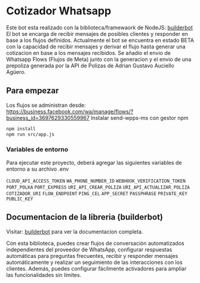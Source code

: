 # Cotizador Whatsapp

Este bot esta realizado con la biblioteca/framewaork de NodeJS: [builderbot](https://www.builderbot.app/)
El bot se encarga de recibir mensajes de posibles clientes y responder en base a los flujos definidos. Actualmente el bot se encuentra en estado BETA con la capacidad de recibir mensajes y derivar el flujo hasta generar una cotizacion en base a los mensajes recibidos.
Se añadio el envio de Whatsapp Flows (Flujos de Meta) junto con la generacion y el envio de una prepoliza generada por la API de Polizas de Adrian Gustavo Auciello Agüero.

## Para empezar

Los flujos se administran desde: https://business.facebook.com/wa/manage/flows/?business_id=3697629330559967
Instalar send-wpps-ms con gestor npm

```bash
npm install
npm run src/app.js
```

### Variables de entorno

Para ejecutar este proyecto, deberá agregar las siguientes variables de entorno a su archivo .env

`CLOUD_API_ACCESS_TOKEN`
`WA_PHONE_NUMBER_ID`
`WEBHOOK_VERIFICATION_TOKEN`
`PORT_POLKA`
`PORT_EXPRESS`
`URI_API_CREAR_POLIZA`
`URI_API_ACTUALIZAR_POLIZA`
`COTIZADOR_URI`
`FLOW_ENDPOINT`
`PING_CEL`
`APP_SECRET`
`PASSPHRASE`
`PRIVATE_KEY`
`PUBLIC_KEY`

## Documentacion de la libreria (builderbot)

Visitar: [builderbot](https://builderbot.vercel.app/) para ver la documentacion completa.

Con esta biblioteca, puedes crear flujos de conversación automatizados independientes del proveedor de WhatsApp, configurar respuestas automáticas para preguntas frecuentes, recibir y responder mensajes automáticamente y realizar un seguimiento de las interacciones con los clientes. Además, puedes configurar fácilmente activadores para ampliar las funcionalidades sin límites.
